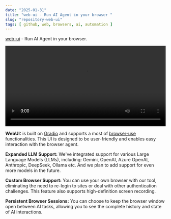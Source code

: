 ```yaml
---
date: "2025-01-31"
title: "web-ui - Run AI Agent in your browser "
slug: "repository-web-ui"
tags: [ github, web, browsers, ai, automation ]
---
```




[web-ui][1] - Run AI Agent in your browser.

<video src="https://github.com/user-attachments/assets/56bc7080-f2e3-4367-af22-6bf2245ff6cb" width="100%" controls autoplay loop>Your browser does not support playing this video!</video>

**WebUI:** is built on [Gradio][2] and supports a most of [browser-use][3] functionalities. This UI is designed to be user-friendly and enables easy interaction with the browser agent.

**Expanded LLM Support:** We've integrated support for various Large Language Models (LLMs), including: Gemini, OpenAI, Azure OpenAI, Anthropic, DeepSeek, Ollama etc. And we plan to add support for even more models in the future.

**Custom Browser Support:** You can use your own browser with our tool, eliminating the need to re-login to sites or deal with other authentication challenges. This feature also supports high-definition screen recording.

**Persistent Browser Sessions:** You can choose to keep the browser window open between AI tasks, allowing you to see the complete history and state of AI interactions.



   [1]: https://github.com/browser-use/web-ui
   [2]: https://www.gradio.app/
   [3]: https://github.com/browser-use/browser-use
